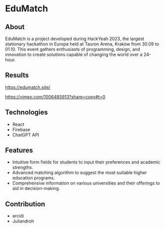 # EduMatch

## About
EduMatch is a project developed during HackYeah 2023, the largest stationary hackathon in Europe held at Tauron Arena, Kraków from 30.09 to 01.10. This event gathers enthusiasts of programming, design, and innovation to create solutions capable of changing the world over a 24-hour.

## Results
https://edumatch.site/

https://vimeo.com/1006493913?share=copy#t=0

## Technologies
- React
- Firebase
- ChatGPT API

## Features
- Intuitive form fields for students to input their preferences and academic strengths.
- Advanced matching algorithm to suggest the most suitable higher education programs.
- Comprehensive information on various universities and their offerings to aid in decision-making.

## Contribution
- arcidi
- Juliandroh
